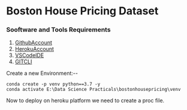 # Boston House Pricing Dataset
### Sooftware and Tools Requirements
1. [GithubAccount](https://github.com/)
2. [HerokuAccount](https://id.heroku.com/login)
3. [VSCodeIDE](https://code.visualstudio.com/download)
4. [GITCLI](https://git-scm.com/downloads)


Create a new Environment:--
```
conda create -p venv python==3.7 -y
conda activate E:\Data Science Practicals\bostonhousepricing\venv
```
Now to deploy on heroku platform we need to create a proc file.
